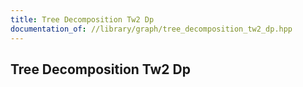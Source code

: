 ```yaml
---
title: Tree Decomposition Tw2 Dp
documentation_of: //library/graph/tree_decomposition_tw2_dp.hpp
---
```

## Tree Decomposition Tw2 Dp
